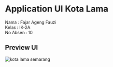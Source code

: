 # Application UI Kota Lama 

Nama : Fajar Ageng Fauzi<br>
Kelas : IK-2A <br>
No Absen : 10 <br>

## Preview UI

![kota lama semarang](https://user-images.githubusercontent.com/117327868/212312639-aec6af4d-78bd-460a-baa5-26c607382104.png)
